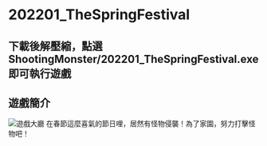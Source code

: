 # 202201_TheSpringFestival
## 下載後解壓縮，點選 ShootingMonster/202201_TheSpringFestival.exe 即可執行遊戲
## 遊戲簡介
![遊戲大廳](https://i.imgur.com/m89K8DL.png)
在春節這麼喜氣的節日哩，居然有怪物侵襲！為了家園，努力打擊怪物吧！
